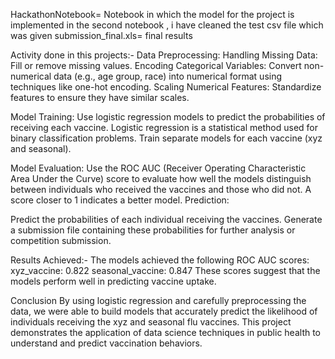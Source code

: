 HackathonNotebook= Notebook in which the model for the project is implemented
in the second notebook , i have cleaned the test csv file which was given
submission_final.xls= final results 

Activity done in this projects:-
Data Preprocessing:
Handling Missing Data: Fill or remove missing values.
Encoding Categorical Variables: Convert non-numerical data (e.g., age group, race) into numerical format using techniques like one-hot encoding.
Scaling Numerical Features: Standardize features to ensure they have similar scales.

Model Training:
Use logistic regression models to predict the probabilities of receiving each vaccine. Logistic regression is a statistical method used for binary classification problems.
Train separate models for each vaccine (xyz and seasonal).

Model Evaluation:
Use the ROC AUC (Receiver Operating Characteristic Area Under the Curve) score to evaluate how well the models distinguish between individuals who received the vaccines and those who did not. A score closer to 1 indicates a better model.
Prediction:

Predict the probabilities of each individual receiving the vaccines.
Generate a submission file containing these probabilities for further analysis or competition submission.

Results Achieved:-
The models achieved the following ROC AUC scores:
xyz_vaccine: 0.822
seasonal_vaccine: 0.847
These scores suggest that the models perform well in predicting vaccine uptake.

Conclusion
By using logistic regression and carefully preprocessing the data, we were able to build models that accurately predict the likelihood of individuals receiving the xyz and seasonal flu vaccines. This project demonstrates the application of data science techniques in public health to understand and predict vaccination behaviors.

